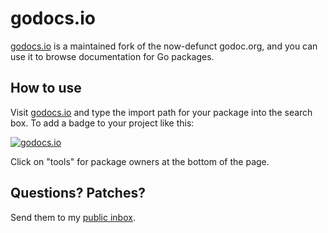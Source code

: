 # godocs.io

[godocs.io](https://godocs.io) is a maintained fork of the now-defunct
godoc.org, and you can use it to browse documentation for Go packages.

## How to use

Visit [godocs.io](https://godocs.io) and type the import path for your package
into the search box. To add a badge to your project like this:

[![godocs.io](https://godocs.io/git.sr.ht/~sircmpwn/dowork?status.svg)](https://godocs.io/git.sr.ht/~sircmpwn/dowork)

Click on "tools" for package owners at the bottom of the page.

## Questions? Patches?

Send them to my [public inbox](https://lists.sr.ht/~sircmpwn/public-inbox).

